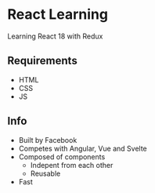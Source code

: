 # React Learning

Learning React 18 with Redux

## Requirements

- HTML
- CSS
- JS

## Info

- Built by Facebook
- Competes with Angular, Vue and Svelte
- Composed of components
    - Indepent from each other
    - Reusable
- Fast
